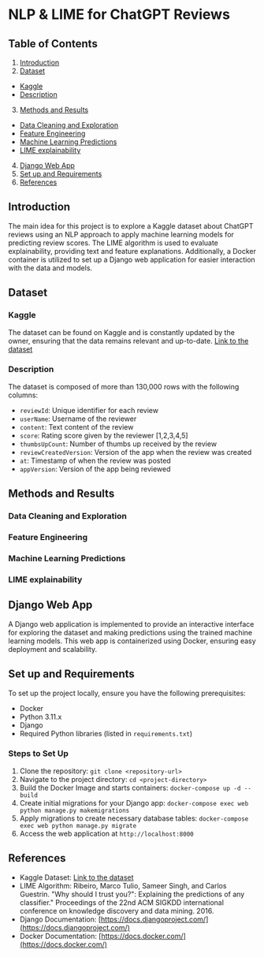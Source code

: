 # NLP & LIME for ChatGPT Reviews

## Table of Contents
1. [Introduction](#introduction)
2. [Dataset](#dataset)
  - [Kaggle](#kaggle)
  - [Description](#description)
3. [Methods and Results](#methods-and-results)
  - [Data Cleaning and Exploration](#data-cleaning-and-exploration)
  - [Feature Engineering](#feature-engineering)
  - [Machine Learning Predictions](#machine-learning-predictions)
  - [LIME explainability](#lime-explainability)
4. [Django Web App](#django-web-app)
5. [Set up and Requirements](#set-up-and-requirements)
6. [References](#references)

## Introduction
The main idea for this project is to explore a Kaggle dataset about ChatGPT reviews using an NLP approach to apply machine learning models for predicting review scores. The LIME algorithm is used to evaluate explainability, providing text and feature explanations. Additionally, a Docker container is utilized to set up a Django web application for easier interaction with the data and models.

## Dataset

### Kaggle
The dataset can be found on Kaggle and is constantly updated by the owner, ensuring that the data remains relevant and up-to-date. [Link to the dataset](https://www.kaggle.com/datasets/ashishkumarak/chatgpt-reviews-daily-updated/data)

### Description
The dataset is composed of more than 130,000 rows with the following columns:
- `reviewId`: Unique identifier for each review
- `userName`: Username of the reviewer
- `content`: Text content of the review
- `score`: Rating score given by the reviewer [1,2,3,4,5]
- `thumbsUpCount`: Number of thumbs up received by the review
- `reviewCreatedVersion`: Version of the app when the review was created
- `at`: Timestamp of when the review was posted
- `appVersion`: Version of the app being reviewed

## Methods and Results

### Data Cleaning and Exploration

### Feature Engineering

### Machine Learning Predictions

### LIME explainability

## Django Web App
A Django web application is implemented to provide an interactive interface for exploring the dataset and making predictions using the trained machine learning models. This web app is containerized using Docker, ensuring easy deployment and scalability.

## Set up and Requirements
To set up the project locally, ensure you have the following prerequisites:

- Docker
- Python 3.11.x
- Django
- Required Python libraries (listed in `requirements.txt`)

### Steps to Set Up
1. Clone the repository: 
`git clone <repository-url>`
2. Navigate to the project directory: 
`cd <project-directory>`
3. Build the Docker Image and starts containers: 
`docker-compose up -d --build`
4. Create initial migrations for your Django app: 
`docker-compose exec web python manage.py makemigrations`
5. Apply migrations to create necessary database tables: 
`docker-compose exec web python manage.py migrate`
6. Access the web application at 
`http://localhost:8000`

## References
- Kaggle Dataset: [Link to the dataset](https://www.kaggle.com/datasets/ashishkumarak/chatgpt-reviews-daily-updated/data)
- LIME Algorithm: Ribeiro, Marco Tulio, Sameer Singh, and Carlos Guestrin. "Why should I trust you?": Explaining the predictions of any classifier." Proceedings of the 22nd ACM SIGKDD international conference on knowledge discovery and data mining. 2016.
- Django Documentation: [https://docs.djangoproject.com/](https://docs.djangoproject.com/)
- Docker Documentation: [https://docs.docker.com/](https://docs.docker.com/)